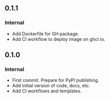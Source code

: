 ## 0.1.1

### Internal
* Add Dockerfile for GH package.
* Add CI workflow to deploy image on ghcr.io.

## 0.1.0

### Internal
* First commit. Prepare for PyPI publishing.
* Add initial version of code, docs, etc.
* Add CI workflows and templates.
